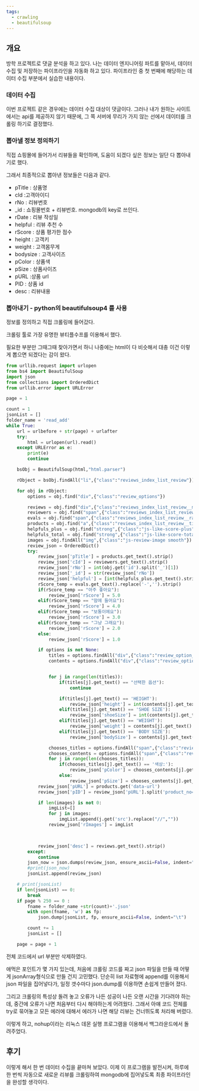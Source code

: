 ```yaml
---
tags:
  - crawling
  - beautifulsoup
---
```




## 개요

 방학 프로젝트로 댓글 분석을 하고 있다. 나는 데이터 엔지니어링 파트를 맡아서, 데이터 수집 및 저장하는 파이프라인을 자동화 하고 있다. 파이프라인 중 첫 번째에 해당하는 데이터 수집 부분에서 실습한 내용이다.



### 데이터 수집

 이번 프로젝트 같은 경우에는 데이터 수집 대상이 댓글이다. 그러나 내가 원하는 사이트에서는 api를 제공하지 않기 때문에, 그 쪽 서버에 무리가 가지 않는 선에서 데이터를 크롤링 하기로 결정했다.



### 뽑아낼 정보 정의하기

 직접 쇼핑몰에 들어가서 리뷰들을 확인하며, 도움이 되겠다 싶은 정보는 일단 다 뽑아내기로 했다.

그래서 최종적으로 뽑아낸 정보들은 다음과 같다.

- pTitle : 상품명
- cId :고객아이디
- rNo : 리뷰번호
- _id : 쇼핑몰번호 + 리뷰번호. mongodb의 key로 쓰인다.
- rDate : 리뷰 작성일
- helpful : 리뷰 추천 수
- rScore : 상품 평가한 점수
- height : 고객키
- weight : 고객몸무게
- bodysize : 고객사이즈
- pColor : 상품색
- pSize : 상품사이즈
- pURL :상품 url
- PID : 상품 id
- desc : 리뷰내용



### 뽑아내기 - python의 beautifulsoup4 를 사용

정보를 정의하고 직접 크롤링에 들어갔다.

크롤링 툴로 가장 유명한 뷰티플수프를 이용해서 했다.

 필요한 부분만 그때그때 찾아가면서 하니 나중에는 html이 다 비슷해서 대충 이건 이렇게 뽑으면 되겠다는 감이 왔다.

```python
from urllib.request import urlopen
from bs4 import BeautifulSoup
import json
from collections import OrderedDict
from urllib.error import URLError

page = 1

count = 1
jsonList = []
folder_name = 'read_add'
while True:
    url = urlbefore + str(page) + urlafter
    try:
        html = urlopen(url).read()
    except URLError as e:
        print(e)
        continue

    bsObj = BeautifulSoup(html,"html.parser")

    rObject = bsObj.findAll("li",{"class":"reviews_index_list_review"})

    for obj in rObject:
        options = obj.find("div",{"class":"review_options"})

        reviews = obj.find("div",{"class":"reviews_index_list_review__message_expanded"})
        reviewers = obj.find("span",{"class":"reviews_index_list_review__name"})
        evals = obj.find("span",{"class":"reviews_index_list_review__rating_item reviews_index_list_review__text_rating"})
        products = obj.find("a",{"class":"reviews_index_list_review__title_text js-link-iframe"})
        helpfuls_plus = obj.find("strong",{"class":"js-like-score-plus"})
        helpfuls_total = obj.find("strong",{"class":"js-like-score-total"})
        images = obj.findAll("img",{"class":"js-review-image smooth"})
        review_json = OrderedDict()
        try:
            review_json['pTitle'] = products.get_text().strip()
            review_json['cId'] = reviewers.get_text().strip()
            review_json['rNo'] = int(obj.get('id').split('_')[1])
            review_json['_id'] = str(review_json['rNo'])
            review_json['helpful'] = [int(helpfuls_plus.get_text().strip()),int(helpfuls_total.get_text().strip())]
            rScore_temp = evals.get_text().replace('-','').strip()
            if(rScore_temp == "아주 좋아요"):
                review_json['rScore'] = 5.0
            elif(rScore_temp == "맘에 들어요"):
                review_json['rScore'] = 4.0
            elif(rScore_temp == "보통이에요"):
                review_json['rScore'] = 3.0
            elif(rScore_temp == "그냥 그래요"):
                review_json['rScore'] = 2.0
            else:
                review_json['rScore'] = 1.0

            if options is not None:
                titles = options.findAll("div",{"class":"review_option__title"})
                contents = options.findAll("div",{"class":"review_option__content"})


                for j in range(len(titles)):
                    if(titles[j].get_text() == "선택한 옵션"):
                        continue

                    if(titles[j].get_text() == 'HEIGHT'):
                        review_json['height'] = int(contents[j].get_text().split(' ')[0])
                    elif(titles[j].get_text() == 'SHOE SIZE'):
                        review_json['shoeSize'] = int(contents[j].get_text().split(' ')[0])
                    elif(titles[j].get_text() == 'WEIGHT'):
                        review_json['weight'] = contents[j].get_text()
                    elif(titles[j].get_text() == 'BODY SIZE'):
                        review_json['bodySize'] = contents[j].get_text()

                chooses_titles = options.findAll("span",{"class":"review_option__product_option_key"})
                chooses_contents = options.findAll("span",{"class":"review_option__product_option_value"})
                for j in range(len(chooses_titles)):
                    if(chooses_titles[j].get_text() == '색상:'):
                        review_json['pColor'] = chooses_contents[j].get_text()
                    else:
                        review_json['pSize'] = chooses_contents[j].get_text()
            review_json['pURL'] = products.get('data-url')
            review_json['pID'] = review_json['pURL'].split('product_no=')[1]

            if len(images) is not 0:
                imgList=[]
                for j in images:
                    imgList.append(j.get('src').replace("//",""))
                review_json['rImages'] = imgList

		

            review_json['desc'] = reviews.get_text().strip()
        except:
            continue
        json_now = json.dumps(review_json, ensure_ascii=False, indent="\t")
		#print(json_now)
        jsonList.append(review_json)

    # print(jsonList)
    if len(jsonList) == 0:
        break
    if page % 250 == 0 :
        fname = folder_name +str(count)+'.json'
        with open(fname, 'w') as fp:
            json.dump(jsonList, fp, ensure_ascii=False, indent="\t")

        count += 1
        jsonList = []

    page = page + 1
```



전체 코드에서 url 부분만 삭제하였다.

애먹은 포인트가 몇 가지 있는데, 처음에 크롤링 코드를 짜고 json 파일을 만들 때 어떻게 jsonArray형식으로 만들 건지 고민했다. 단순히 list 자료형에 append를 이용해서 json 파일을 집어넣다가, 일정 갯수마다 json.dump를 이용하면 손쉽게 만들어 졌다.

 그리고 크롤링의 특성상 돌려 놓고 오류가 나든 성공이 나든 오랜 시간을 기다려야 하는데, 중간에 오류가 나면 처음부터 다시 해야하는게 어려웠다. 그래서 아얘 코드 전체를 try로 묶어놓고 모든 에러에 대해서 에러가 나면 해당 리뷰는 건너뛰도록 처리해 버렸다.



이렇게 하고, nohup이라는 리눅스 데몬 실행 프로그램을 이용해서 백그라운드에서 돌려주었다.



## 후기

 이렇게 해서 한 번 데이터 수집을 끝마쳐 보았다. 이제 이 프로그램을 발전시켜, 하루에 한 번씩 자동으로 새로운 리뷰를 크롤링하여 mongodb에 집어넣도록 최종 파이프라인을 완성할 생각이다.
